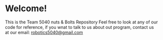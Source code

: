 # Welcome!
This is the Team 5040 nuts & Bolts Repository
Feel free to look at any of our code for reference, if you wnat to talk to us about out program, contact us at our email: robotics5040@gmail.com
